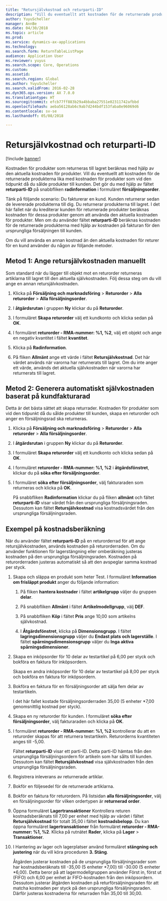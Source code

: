 ```yaml
---
title: "Retursjälvkostnad och returparti-ID"
description: "Vill du eventuellt att kostnaden för de returnerade produkterna lika med kostnaden för produkter som vid den tidpunkt då du sålde produkter till kunden. Det gör du med hjälp av **returparti-ID**."
author: YuyuScheller
manager: AnnBe
ms.date: 04/30/2018
ms.topic: article
ms.prod: 
ms.service: dynamics-ax-applications
ms.technology: 
ms.search.form: ReturnTableListPage
audience: Application User
ms.reviewer: yuyus
ms.search.scope: Core, Operations
ms.custom: 
ms.assetid: 
ms.search.region: Global
ms.author: YuyuScheller
ms.search.validFrom: 2016-02-28
ms.dyn365.ops.version: AX 7.0.0
ms.translationtype: HT
ms.sourcegitcommit: efcb77ff883b29a4bbaba27551e02311742afbbd
ms.openlocfilehash: aeba56128ab6c9ab7d244bdf153faba8e96069d6
ms.contentlocale: sv-se
ms.lasthandoff: 05/08/2018

---
```


# <a name="return-cost-price-and-return-lot-id"></a>Retursjälvkostnad och returparti-ID        

[!include [banner](../includes/banner.md)]



Kostnaden för produkter som returneras till lagret beräknas med hjälp av den aktuella kostnaden för produkter. Vill du eventuellt att kostnaden för de returnerade produkterna lika med kostnaden för produkter som vid den tidpunkt då du sålde produkter till kunden. Det gör du med hjälp av fältet **returparti-ID** på snabbfliken **radinformation** i formuläret **försäljningsorder**.

Tänk på följande scenario: Du fakturerar en kund. Kunden returnerar sedan de levererade produkterna till dig. Du returnerar produkterna till lagret. I det här fallet när du krediterar kunden för returnerade produkter beräknas kostnaden för dessa produkter genom att använda den aktuella kostnaden för produkter. Men om du använder fältet **returparti-ID** beräknas kostnaden för de returnerade produkterna med hjälp av kostnaden på fakturan för den ursprungliga försäljningen till kunden.

Om du vill använda en annan kostnad än den aktuella kostnaden för returer för en kund använder du någon av följande metoder.

## <a name="method-1-manually-enter-the-return-cost-price"></a>Metod 1: Ange retursjälvkostnaden manuellt

Som standard när du lägger till objekt mot en returorder returneras artiklarna till lagret till den aktuella självkostnaden. Följ dessa steg om du vill ange en annan retursjälvkostnaden.

1.  Klicka på **Försäljning och marknadsföring** \> **Returorder** \> **Alla returorder** \> **Alla försäljningsorder**.

2.  I **åtgärdsrutan** i gruppen **Ny** klickar du på **Returorder**.

3.  I formuläret **Skapa returorder** välj ett kundkonto och klicka sedan på **OK**.

4.  I formuläret **returorder - RMA-nummer: %1, %2**, välj ett objekt och ange en negativ kvantitet i fältet **kvantitet**.

5.  Klicka på **Radinformation**.

6.  På fliken **Allmänt** ange ett värde i fältet **Retursjälvkostnad**. Det här värdet används när varorna har returnerats till lagret. Om du inte anger ett värde, används det aktuella självkostnaden när varorna har returnerats till lagret.

## <a name="method-2-automatically-generate-the-cost-price-based-on-the-customer-invoice-line"></a>Metod 2: Generera automatiskt självkostnaden baserat på kundfakturarad

Detta är det bästa sättet att skapa returrader. Kostnaden för produkter som vid den tidpunkt då du sålde produkter till kunden, skapa en returorder och anger en försäljningsrad ska returneras.

1.  Klicka på **Försäljning och marknadsföring** \> **Returorder** \> **Alla returorder** \> **Alla försäljningsorder**.

2.  I **åtgärdsrutan** i gruppen **Ny** klickar du på **Returorder**.

3.  I formuläret **Skapa returorder** välj ett kundkonto och klicka sedan på **OK**.

4.  I formuläret **returorder - RMA-nummer: %1, %2** i **åtgärdsfönstret**, klickar du på **söka efter försäljningsorder**.

5.  I formuläret **söka efter försäljningsorder**, välj fakturaraden som returneras och klicka på **OK**.
    
    På snabbfliken **Radinformation** klickar du på fliken **allmänt** och fältet **returparti-ID** visar värdet från den ursprungliga försäljningsraden. Dessutom kan fältet **Retursjälvkostnad** visa kostnadsvärdet från den ursprungliga försäljningsraden.

## <a name="cost-calculation-example"></a>Exempel på kostnadsberäkning

När du använder fältet **returparti-ID** på en returorderrad för att ange retursjälvkostnaden, används kostnaden på returorderraden. Om du använder funktionen för lagerstängning eller omberäkning justeras kostnaden på den ursprungliga försäljningsraden. Kostnaden på returorderraden justeras automatiskt så att den avspeglar samma kostnad per styck.

1.  Skapa och släppa en produkt som heter Test. I formuläret **Information om frisläppt produkt** anger du följande information:
    
    1.  På fliken **hantera kostnader** i fältet **artikelgrupp** väljer du gruppen **delar**.
    
    2.  På snabbfliken **Allmänt** i fältet **Artikelmodellgrupp**, välj **DEF**.
    
    3.  På snabbfliken **Köp** i fältet **Pris** ange 10,00 som artikelns självkostnad.
    
    4.  I **Åtgärdsfönstret**, klicka på **Dimensionsgrupp**. I fältet **lagringsdimensionsgrupp** väljer du **Endast plats och lagerställe**. I fältet **spårningsdimensionsgrupp** väljer du **Inga aktiva spårningsdimensioner**.

2.  Skapa en inköpsorder för 10 delar av testartikel på 6,00 per styck och bokföra en faktura för inköpsordern.
    
    Skapa en andra inköpsorder för 10 delar av testartikel på 8,00 per styck och bokföra en faktura för inköpsordern.

3.  Bokföra en faktura för en försäljningsorder att sälja fem delar av testartikeln.
    
    I det här fallet kostade försäljningsorderraden 35,00 (5 enheter \*7,00 genomsnittlig kostnad per styck).

4.  Skapa en ny returorder för kunden. I formuläret **söka efter försäljningsorder**, välj fakturaraden och klicka på **OK**.

5.  I formuläret **returorder - RMA-nummer: %1, %2** kontrollerar du att en returorder skapas för att returnera testartikeln. Returorderns kvantiteten anges till -5,00.
    
    Fältet **returparti-ID** visar ett parti-ID. Detta parti-ID hämtas från den ursprungliga försäljningsordern för artikeln som har sålts till kunden. Dessutom kan fältet **Retursjälvkostnad** visa självkostnaden från den ursprungliga försäljningsraden.

6.  Registrera inleverans av returnerade artiklar.

7.  Bokför en följesedel för de returnerade artiklarna.

8.  Bokför en faktura för returordern. På listsidan **alla försäljningsorder**, välj en försäljningsorder för vilken ordertypen är **returnerad order**.

9.  Öppna formuläret **Lagertransaktioner** Kontrollera returen kostnadsberäknats till 7,00 per enhet med hjälp av värdet i fältet **Retursjälvkostnad** för totalt 35,00 i fältet **kostnadsbelopp**. Du kan öppna formuläret **lagertransaktioner** från formuläret **returorder - RMA-nummer: %1, %2**. Klicka på rutnätet **Rader**, klicka på **Lager** \> **Transaktioner**.

10. I Hantering av lager och lagerplatser använd formuläret **stängning och justering** när du vill köra proceduren **3. Stäng**.
    
    Åtgärden justerar kostnaden på de ursprungliga försäljningsrader som har kostnadsberäknats till -35,00 (5 enheter \*7,00) till -30.00 (5 enheter \*6,00). Detta beror på att lagermodellgruppen använder Först in, först ut (FIFO) och 6,00 per enhet är FIFO-kostnaden från den inköpsordern. Dessutom justerar åtgärden kostnaden på returförsäljningsraden för att matcha kostnaden per styck på den ursprungliga försäljningsraden. Därför justeras kostnaderna för returraden från 35,00 till 30,00.





